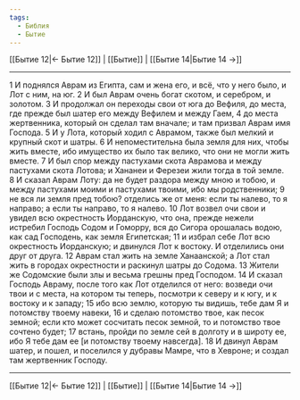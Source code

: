 ```yaml
---
tags:
  - Библия
  - Бытие
---
```

[[Бытие 12|← Бытие 12]] | [[Бытие]] | [[Бытие 14|Бытие 14 →]]

---
1 И поднялся Аврам из Египта, сам и жена его, и всё, что у него было, и Лот с ним, на юг.
2 И был Аврам очень богат скотом, и серебром, и золотом.
3 И продолжал он переходы свои от юга до Вефиля, до места, где прежде был шатер его между Вефилем и между Гаем,
4 до места жертвенника, который он сделал там вначале; и там призвал Аврам имя Господа.
5 И у Лота, который ходил с Аврамом, также был мелкий и крупный скот и шатры.
6 И непоместительна была земля для них, чтобы жить вместе, ибо имущество их было так велико, что они не могли жить вместе.
7 И был спор между пастухами скота Аврамова и между пастухами скота Лотова; и Хананеи и Ферезеи жили тогда в той земле.
8 И сказал Аврам Лоту: да не будет раздора между мною и тобою, и между пастухами моими и пастухами твоими, ибо мы родственники;
9 не вся ли земля пред тобою? отделись же от меня: если ты налево, то я направо; а если ты направо, то я налево.
10 Лот возвел очи свои и увидел всю окрестность Иорданскую, что она, прежде нежели истребил Господь Содом и Гоморру, вся до Сигора орошалась водою, как сад Господень, как земля Египетская;
11 и избрал себе Лот всю окрестность Иорданскую; и двинулся Лот к востоку. И отделились они друг от друга.
12 Аврам стал жить на земле Ханаанской; а Лот стал жить в городах окрестности и раскинул шатры до Содома.
13 Жители же Содомские были злы и весьма грешны пред Господом.
14 И сказал Господь Авраму, после того как Лот отделился от него: возведи очи твои и с места, на котором ты теперь, посмотри к северу и к югу, и к востоку и к западу;
15 ибо всю землю, которую ты видишь, тебе дам Я и потомству твоему навеки,
16 и сделаю потомство твое, как песок земной; если кто может сосчитать песок земной, то и потомство твое сочтено будет;
17 встань, пройди по земле сей в долготу и в широту ее, ибо Я тебе дам ее [и потомству твоему навсегда].
18 И двинул Аврам шатер, и пошел, и поселился у дубравы Мамре, что в Хевроне; и создал там жертвенник Господу.

---
[[Бытие 12|← Бытие 12]] | [[Бытие]] | [[Бытие 14|Бытие 14 →]]